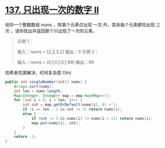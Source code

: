 # [137. 只出现一次的数字 II](https://leetcode.cn/problems/single-number-ii/)

给你一个整数数组 nums ，除某个元素仅出现 一次 外，其余每个元素都恰出现 三次 。请你找出并返回那个只出现了一次的元素。

> 示例 1：
>
> 输入：nums = [2,2,3,2]
> 输出：3
> 示例 2：
>
> 输入：nums = [0,1,0,1,0,1,99]
> 输出：99

哈希表完美解决，时间复杂度 O(n)

```java
public int singleNumber(int[] nums) {
    Arrays.sort(nums);
    int len = nums.length;
    Map<Integer, Integer> map = new HashMap<>();
    for (int i = 0; i < len; i++) {
        int cnt = map.getOrDefault(nums[i], 0) + 1;
        if (i == len - 1 && cnt != 3) return nums[i];
        else {
            if (cnt != 3 && nums[i] != nums[i + 1]) return nums[i];
            map.put(nums[i], cnt);
        }
    }
    return -1;
}
```